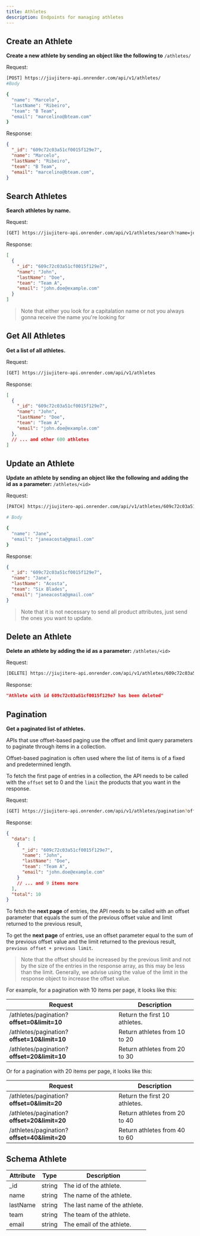 ```yaml
---
title: Athletes
description: Endpoints for managing athletes
---
```


## Create an Athlete

**Create a new athlete by sending an object like the following to** `/athletes/`

Request:

```sh
[POST] https://jiujitero-api.onrender.com/api/v1/athletes/
#Body

{
  "name": "Marcelo",
  "lastName": "Ribeiro",
  "team": "B Team",
  "email": "marcelino@bteam.com"
}
```
Response:

```json
{
  "_id": "609c72c03a51cf0015f129e7",
  "name": "Marcelo",
  "lastName": "Ribeiro",
  "team": "B Team",
  "email": "marcelino@bteam.com",
}
```

## Search Athletes
**Search athletes by name.**

Request:

```sh
[GET] https://jiujitero-api.onrender.com/api/v1/athletes/search?name=john
```
Response:

```json
[
  {
    "_id": "609c72c03a51cf0015f129e7",
    "name": "John",
    "lastName": "Doe",
    "team": "Team A",
    "email": "john.doe@example.com"
  }
]
```
> Note that either you look for a capitalation name or not you always gonna receive the name you're looking for

## Get All Athletes
**Get a list of all athletes.**

Request:

```sh
[GET] https://jiujitero-api.onrender.com/api/v1/athletes
```
Response:

```json
[
  {
    "_id": "609c72c03a51cf0015f129e7",
    "name": "John",
    "lastName": "Doe",
    "team": "Team A",
    "email": "john.doe@example.com"
  },
  // ... and other 600 athletes
]
```

## Update an Athlete
**Update an athlete by sending an object like the following and adding the id as a parameter:** `/athletes/<id>`

Request:

```sh
[PATCH] https://jiujitero-api.onrender.com/api/v1/athletes/609c72c03a51cf0015f129e7

# Body

{
  "name": "Jane",
  "email": "janeacosta@gmail.com"
}
```
Response:

```json
{
  "_id": "609c72c03a51cf0015f129e7",
  "name": "Jane",
  "lastName": "Acosta",
  "team": "Six Blades",
  "email": "janeacosta@gmail.com"
}
```
> Note that it is not necessary to send all product attributes, just send the ones you want to update.


## Delete an Athlete
 **Delete an athlete by adding the id as a parameter:** `/athletes/<id>`

Request:

```sh
[DELETE] https://jiujitero-api.onrender.com/api/v1/athletes/609c72c03a51cf0015f129e7
```
Response:

```json
"Athlete with id 609c72c03a51cf0015f129e7 has been deleted"
```

## Pagination
 **Get a paginated list of athletes.**

APIs that use offset-based paging use the offset and limit query parameters to paginate through items in a collection.

Offset-based pagination is often used where the list of items is of a fixed and predetermined length.

To fetch the first page of entries in a collection, the API needs to be called with the `offset` set to 0 and the `limit` the products that you want in the response.

Request:

```sh
[GET] https://jiujitero-api.onrender.com/api/v1/athletes/pagination?offset=0&limit=10
```
Response:

```json
{
  "data": [
    {
      "_id": "609c72c03a51cf0015f129e7",
      "name": "John",
      "lastName": "Doe",
      "team": "Team A",
      "email": "john.doe@example.com"
    }
    // ... and 9 items more
  ],
  "total": 10
}
```
To fetch the **next page** of entries, the API needs to be called with an offset parameter that equals the sum of the previous offset value and limit returned to the previous result,

To get the **next page** of entries, use an offset parameter equal to the sum of the previous offset value and the limit returned to the previous result, `previous offset + previous limit`.

> Note that the offset should be increased by the previous limit and not by the size of the entries in the response array, as this may be less than the limit. Generally, we advise using the value of the limit in the response object to increase the offset value.

For example, for a pagination with 10 items per page, it looks like this:

<!-- ```bash
[GET] https://jiujitero-api.onrender.com/api/v1/athletes/pagination?offset=0&limit=10
[GET] https://jiujitero-api.onrender.com/api/v1/athletes/pagination?offset=10&limit=10
[GET] https://jiujitero-api.onrender.com/api/v1/athletes/pagination?offset=20&limit=10
``` -->

|   Request                                   | Description                   |
| --------------------------------------------| ----------------------------- |
| /athletes/pagination?**offset=0&limit=10**  | Return the first 10 athletes. |
| /athletes/pagination?**offset=10&limit=10** | Return athletes from 10 to 20 |
| /athletes/pagination?**offset=20&limit=10** | Return athletes from 20 to 30 |

Or for a pagination with 20 items per page, it looks like this:

|   Request                                   | Description                   |
| --------------------------------------------| ----------------------------- |
| /athletes/pagination?**offset=0&limit=20**  | Return the first 20 athletes. |
| /athletes/pagination?**offset=20&limit=20** | Return athletes from 20 to 40 |
| /athletes/pagination?**offset=40&limit=20** | Return athletes from 40 to 60 |

## Schema Athlete

| Attribute | Type   | Description                  |
| --------- | ------ | ---------------------------- |
| _id       | string | The id of the athlete.       |
| name      | string | The name of the athlete.     |
| lastName  | string | The last name of the athlete.|
| team      | string | The team of the athlete.     |
| email     | string | The email of the athlete.    |

